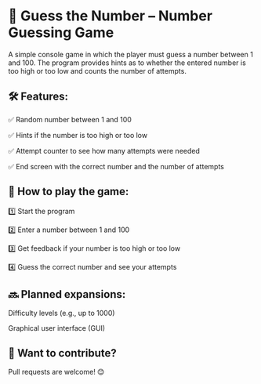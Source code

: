 # **🎯 Guess the Number – Number Guessing Game** #
A simple console game in which the player must guess a number between 1 and 100. The program provides hints as to whether the entered number is too high or too low and counts the number of attempts.

## **🛠 Features:** ##
✅ Random number between 1 and 100

✅ Hints if the number is too high or too low

✅ Attempt counter to see how many attempts were needed

✅ End screen with the correct number and the number of attempts

## **🚀 How to play the game:** ##
1️⃣ Start the program

2️⃣ Enter a number between 1 and 100

3️⃣ Get feedback if your number is too high or too low

4️⃣ Guess the correct number and see your attempts

## **🔜 Planned expansions:** ##
Difficulty levels (e.g., up to 1000)

Graphical user interface (GUI)

## **📌 Want to contribute?** ## 
Pull requests are welcome! 😊
